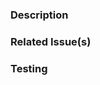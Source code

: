 ### Description
<!-- Add a short description of the PR. Each functional change should have it's own listing -->

### Related Issue(s)
<!-- Link related issues here -->

### Testing
<!-- Indicate how this change is tested >

